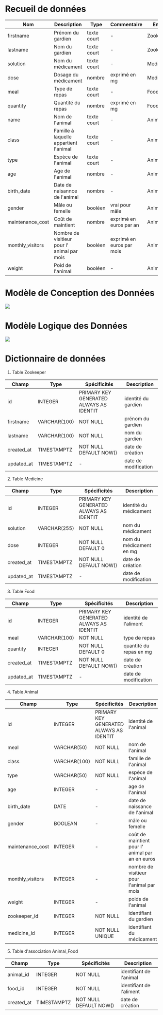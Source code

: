 # Recueil de données

| Nom | Description | Type | Commentaire | Entité |
|-----|-------------|-------|------------|--------|
firstname | Prénom du gardien | texte court | - | Zookeeper |
lastname | Nom du gardien | texte court | - | Zookeeper |
solution | Nom du médicament | texte court | - | Medicine |
dose | Dosage du médicament |  nombre | exprimé en mg | Medicine |
meal | Type de repas | texte court | - | Food |
quantity | Quantité du repas |  nombre | exprimé en mg | Food |
name | Nom de l'animal | texte court | - | Animal |
class | Famille à laquelle appartient l'animal   | texte court | - | Animal |
type | Espèce de l'animal | texte court | - | Animal |
age | Age de l'animal | nombre | - | Animal |
birth_date | Date de naisannce de l'animal | nombre | - | Animal |
gender | Mâle ou femelle | booléen | vrai pour mâle | Animal |
maintenance_cost | Coût de maintient | nombre | exprimé en euros par an| Animal |
monthly_visitors | Nombre de visitieur pour l' animal par mois | booléen | exprimé en euros par mois | Animal |
weight | Poid de l'animal | booléen | - | Animal |

# Modèle de Conception des Données

<img src="./mcd.svg" />

# Modèle Logique des Données 

<img src="mld.png" />

# Dictionnaire de données

1. Table Zookeeper


| Champ | Type | Spécificités | Description |
|-------|-----|---------------|-------------|
 id | INTEGER | PRIMARY KEY GENERATED ALWAYS AS IDENTIT | identité du gardien |
firstname | VARCHAR(100) | NOT NULL | prénom du gardien |
lastname | VARCHAR(100) | NOT NULL | nom du gardien |
created_at | TIMESTAMPTZ | NOT NULL DEFAULT NOW() | date de création |
updated_at | TIMESTAMPTZ | - | date de modification |

2. Table Medicine 

| Champ | Type | Spécificités | Description |
|-------|-----|---------------|-------------|
 id | INTEGER | PRIMARY KEY GENERATED ALWAYS AS IDENTIT | identité du médicament |
solution | VARCHAR(255) | NOT NULL | nom du médicament  |
dose | INTEGER | NOT NULL DEFAULT 0 | nom du médicament en mg |
created_at | TIMESTAMPTZ | NOT NULL DEFAULT NOW() | date de création |
updated_at | TIMESTAMPTZ | - | date de modification |

3. Table Food 

| Champ | Type | Spécificités | Description |
|-------|-----|---------------|-------------|
 id | INTEGER | PRIMARY KEY GENERATED ALWAYS AS IDENTIT | identité de l'aliment |
meal | VARCHAR(100) | NOT NULL | type de repas  |
quantity | INTEGER | NOT NULL DEFAULT 0 | quantité du repas en mg |
created_at | TIMESTAMPTZ | NOT NULL DEFAULT NOW() | date de création |
updated_at | TIMESTAMPTZ | - | date de modification |


4. Table Animal 

| Champ | Type | Spécificités | Description |
|-------|-----|---------------|-------------|
 id | INTEGER | PRIMARY KEY GENERATED ALWAYS AS IDENTIT | identité de l'animal |
meal | VARCHAR(50) | NOT NULL | nom de l'animal  |
class | VARCHAR(100) | NOT NULL | famille de l'animal  |
type | VARCHAR(50) | NOT NULL | espèce de l'animal  |
age | INTEGER | - | age de l'animal |
birth_date | DATE | - | date de naissance de l'animal |
gender | BOOLEAN | - | mâle ou femelle |
maintenance_cost | INTEGER | - | coût de maintient pour l' animal par an en euros|
monthly_visitors | INTEGER | - | nombre de visitieur pour l'animal par mois |
weight | INTEGER | - | poids de l'animal |
zookeeper_id | INTEGER | NOT NULL | identifiant du gardien|
medicine_id | INTEGER | NOT NULL UNIQUE  | identifiant du médicament |


5. Table d'association Animal_Food

| Champ | Type | Spécificités | Description |
|-------|-----|---------------|-------------|
animal_id | INTEGER | NOT NULL | identifiant de l'animal |
food_id | INTEGER | NOT NULL | identifiant de  l'aliment |
created_at | TIMESTAMPTZ | NOT NULL DEFAULT NOW() | date de création |